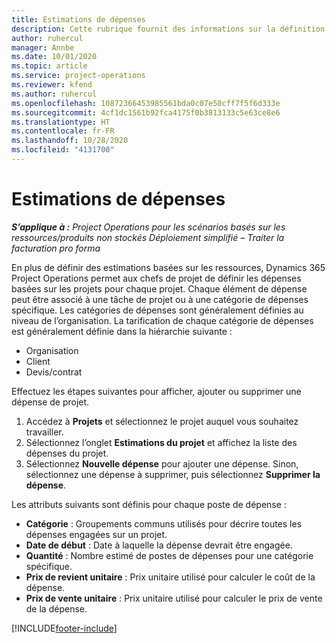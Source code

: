 ```yaml
---
title: Estimations de dépenses
description: Cette rubrique fournit des informations sur la définition ou l’estimation des dépenses liées au projet.
author: ruhercul
manager: Annbe
ms.date: 10/01/2020
ms.topic: article
ms.service: project-operations
ms.reviewer: kfend
ms.author: ruhercul
ms.openlocfilehash: 10872366453985561bda0c07e50cff7f5f6d333e
ms.sourcegitcommit: 4cf1dc1561b92fca4175f0b3813133c5e63ce8e6
ms.translationtype: HT
ms.contentlocale: fr-FR
ms.lasthandoff: 10/28/2020
ms.locfileid: "4131700"
---
```

# <a name="expense-estimates"></a>Estimations de dépenses
_**S’applique à :** Project Operations pour les scénarios basés sur les ressources/produits non stockés Déploiement simplifié – Traiter la facturation pro forma_

En plus de définir des estimations basées sur les ressources, Dynamics 365 Project Operations permet aux chefs de projet de définir les dépenses basées sur les projets pour chaque projet. Chaque élément de dépense peut être associé à une tâche de projet ou à une catégorie de dépenses spécifique. Les catégories de dépenses sont généralement définies au niveau de l’organisation. La tarification de chaque catégorie de dépenses est généralement définie dans la hiérarchie suivante :

- Organisation
- Client
- Devis/contrat

Effectuez les étapes suivantes pour afficher, ajouter ou supprimer une dépense de projet.

1. Accédez à **Projets** et sélectionnez le projet auquel vous souhaitez travailler.
2. Sélectionnez l’onglet **Estimations du projet** et affichez la liste des dépenses du projet.
3. Sélectionnez **Nouvelle dépense** pour ajouter une dépense. Sinon, sélectionnez une dépense à supprimer, puis sélectionnez **Supprimer la dépense**.

Les attributs suivants sont définis pour chaque poste de dépense :

- **Catégorie** : Groupements communs utilisés pour décrire toutes les dépenses engagées sur un projet.
- **Date de début** : Date à laquelle la dépense devrait être engagée.
- **Quantité** : Nombre estimé de postes de dépenses pour une catégorie spécifique.
- **Prix de revient unitaire** : Prix unitaire utilisé pour calculer le coût de la dépense.
- **Prix de vente unitaire** : Prix unitaire utilisé pour calculer le prix de vente de la dépense.



[!INCLUDE[footer-include](../includes/footer-banner.md)]
